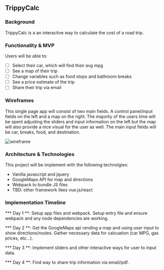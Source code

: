 ## TrippyCalc

### Background

TrippyCalc is a an interactive way to calculate the cost of a road trip. 

### Functionality & MVP

Users will be able to:

- [ ] Select their car, which will find their avg mpg
- [ ] See a map of their trip
- [ ] Change variables such as food stops and bathroom breaks
- [ ] See a price estimate of the trip
- [ ] Share their trip via email

### Wireframes

This single page app will consist of two main fields. A control panel/input fields on the left and a map on the right. The majority of the users time will be spent adjusting the sliders and input information on the left but the map will also provide a nice visual for the user as well. The main input fields will be car, breaks, food, and destination. 

![wireframe](docs/wireframes/trippycalc.jpg)

### Architecture & Technologies

This project will be implement with the following technolgies:

- Vanilla javascript and jquery
- GoogleMaps API for map and directions
- Webpack to bundle JS files
- TBD: other framework likes vue.js/react

### Implementation Timeline

*** Day 1 **: Setup app files and webpack. Setup entry file and ensure webpack and any node dependencies are working.

*** Day 2 **: Get the GoogleMaps api rending a map and using user input to show directions/routes. Gather necessary data for calcuation (car MPG, gas prices, etc...).

*** Day 3 **: Implement sliders and other interactive ways for user to input data.

*** Day 4 **: Find way to share trip information via email/pdf.



